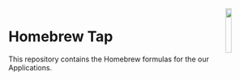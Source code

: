 <img src="https://avatars.githubusercontent.com/u/1503512?s=200&v=4" align="right" width="15%" height="15%" />

# Homebrew Tap

This repository contains the Homebrew formulas for the our Applications.

